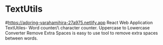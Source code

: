 # TextUtils
#https://adoring-varahamihira-27a975.netlify.app
React Web Application
TextUtiles- Word counter/\ character counter.
Uppercase to Lowercase Converter
Remove Extra Spaces is easy to use tool to remove extra spaces between words.
